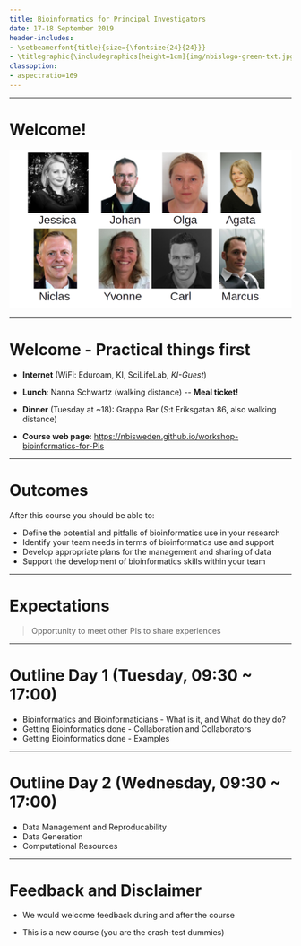 ```yaml
---
title: Bioinformatics for Principal Investigators
date: 17-18 September 2019
header-includes:
- \setbeamerfont{title}{size={\fontsize{24}{24}}}
- \titlegraphic{\includegraphics[height=1cm]{img/nbislogo-green-txt.jpg}\hspace*{4.5cm}~\includegraphics[height=1cm]{img/scilifelab_logo-green.jpg}}
classoption:
- aspectratio=169
---
```



---

# Welcome!

![](img/teachers.png)


---

# Welcome - Practical things first

- **Internet** (WiFi: Eduroam, KI, SciLifeLab, *KI-Guest*)
- **Lunch**: Nanna Schwartz (walking distance) -- **Meal ticket!** 
- **Dinner** (Tuesday at ~18): Grappa Bar (S:t Eriksgatan 86, also walking distance)

- **Course web page**: <https://nbisweden.github.io/workshop-bioinformatics-for-PIs>


---

# Outcomes

After this course you should be able to:

- Define the potential and pitfalls of bioinformatics use in your research
- Identify your team needs in terms of bioinformatics use and support
- Develop appropriate plans for the management and sharing of data
- Support the development of bioinformatics skills within your team


---

# Expectations

> Opportunity to meet other PIs to share experiences


---

# Outline Day 1 (Tuesday, 09:30 ~ 17:00)

- Bioinformatics and Bioinformaticians - What is it, and What do they do?
- Getting Bioinformatics done - Collaboration and Collaborators
- Getting Bioinformatics done - Examples


---

# Outline Day 2 (Wednesday, 09:30 ~ 17:00)

- Data Management and Reproducability
- Data Generation
- Computational Resources


---

# Feedback and Disclaimer

- We would welcome feedback during and after the course

- This is a new course (you are the crash-test dummies)

